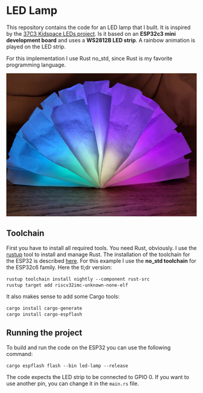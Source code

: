 # LED Lamp

This repository contains the code for an LED lamp that I built. It is inspired by the [37C3 Kidspace LEDs project](https://github.com/irgendwienet/37c3-kidspace-leds).
Is it based on an **ESP32c3 mini development board** and uses a **WS2812B LED strip**. A rainbow animation is played 
on the LED strip.

For this implementation I use Rust no_std, since Rust is my favorite programming language.

![image](led-lamp.jpg)

## Toolchain

First you have to install all required tools. You need Rust,
obviously. I use the [rustup](https://rustup.rs/) tool to install and manage Rust. The installation of the toolchain
for the ESP32 is described [here](https://esp-rs.github.io/book/installation/riscv.html). For this example I use the
**no_std toolchain** for the ESP32c6 family. Here the tl;dr version:

```
rustup toolchain install nightly --component rust-src
rustup target add riscv32imc-unknown-none-elf
```
It also makes sense to add some Cargo tools:
```
cargo install cargo-generate
cargo install cargo-espflash
```
## Running the project

To build and run the code on the ESP32 you can use the following command:
```
cargo espflash flash --bin led-lamp --release
```
The code expects the LED strip to be connected to GPIO 0. If you want to use another pin, you can change it in the
`main.rs` file.